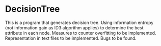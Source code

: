 # DecisionTree

This is a program that generates decision tree. 
Using information entropy (not information gain as ID3 algorithm applies) to determine the best attribute in each node. 
Measures to counter overfitting to be implemented.
Representation in text files to be implemented. 
Bugs to be found. 